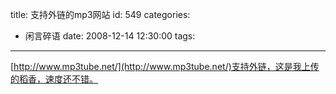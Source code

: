 title: 支持外链的mp3网站
id: 549
categories:
  - 闲言碎语
date: 2008-12-14 12:30:00
tags:
---

[http://www.mp3tube.net/](http://www.mp3tube.net/)支持外链，这是我上传的稻香，速度还不错。
</br>